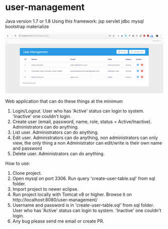 # user-management
Java version 1.7 or 1.8
Using this framework: jsp servlet jdbc mysql bootstrap materialize

![Capture2.PNG](https://github.com/DwikiWitman/user-management/blob/master/Capture2.PNG)

Web application that can do these things at the minimum
1. Login/Logout.
   User who has 'Active' status can login to system. 'Inactive' one couldn't login.
2. Create user (email, password, name, role, status = Active/Inactive).
   Administrators can do anything.
3. List user.
   Administrators can do anything.
4. Edit user.
   Administrators can do anything, non administrators can only view, the only thing a non Administrator can edit/write is their own name and password 
5. Delete user.
   Administrators can do anything.
   
How to use:
1.	Clone project.
2.	Open mysql on port 3306. Run query 'create-user-table.sql' from sql folder.
3.	Import project to newer eclipse.
4.	Run project locally with Tomcat v8 or higher. Browse it on http://localhost:8080/user-management/
5.  Username and password is in 'create-user-table.sql' from sql folder. 
	User who has 'Active' status can login to system. 'Inactive' one couldn't login.
6.	Any bug please send me email or create PR.
